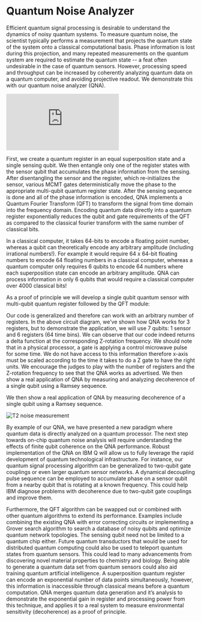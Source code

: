 # Quantum Noise Analyzer

Efficient quantum signal processing is desirable to understand the dynamics of noisy quantum systems. To measure quantum noise, the scientist typically performs a measurement that projects the quantum state of the system onto a classical computational basis. Phase information is lost during this projection, and many repeated measurements on the quantum system are required to estimate the quantum state -- a feat often undesirable in the case of quantum sensors. However, processing speed and throughput can be increased by coherently analyzing quantum data on a quantum computer, and avoiding projective readout. We demonstrate this with our quantum noise analyzer (QNA).

![QNA circuit](https://github.com/jacobfeder/quantum_cadets/blob/master/pictures/circuit.pdf)

First, we create a quantum register in an equal superposition state and a single sensing qubit. We then entangle only one of the register states with the sensor qubit that accumulates the phase information from the sensing. After disentangling the sensor and the register, which re-initializes the sensor, various MCMT gates deterministically move the phase to the appropriate multi-qubit quantum register state. After the sensing sequence is done and all of the phase information is encoded, QNA implements a Quantum Fourier Transform (QFT) to transform the signal from time domain into the frequency domain. Encoding quantum data directly into a quantum register exponentially reduces the qubit and gate requirements of the QFT as compared to the classical fourier transform with the same number of classical bits.

In a classical computer, it takes 64-bits to encode a floating point number, whereas a qubit can theoretically encode any arbitrary amplitude (including irrational numbers!). For example it would require 64 x 64-bit floating numbers to encode 64 floating numbers in a classical computer, whereas a quantum computer only requires 6 qubits to encode 64 numbers where each superposition state can encode an arbitrary amplitude. QNA can process information in only 6 qubits that would require a classical computer over 4000 classical bits!

As a proof of principle we will develop a single qubit quantum sensor with multi-qubit quantum register followed by the QFT module:

Our code is generalized and therefore can work with an arbitrary number of registers. In the above circuit diagram, we’ve shown how QNA works for 3 registers, but to demonstrate the application, we will use 7 qubits: 1 sensor and 6 registers (64 time bins). We can observe that our code indeed returns a delta function at the corresponding Z-rotation frequency. We should note that in a physical processor, a gate is applying a control microwave pulse for some time. We do not have access to this information therefore x-axis must be scaled according to the time it takes to do a Z gate to have the right units. We encourage the judges to play with the number of registers and the Z-rotation frequency to see that the QNA works as advertised. We then show a real application of QNA by measuring and analyzing decoherence of a single qubit using a Ramsey sequence.

We then show a real application of QNA by measuring decoherence of a single qubit using a Ramsey sequence.

![T2 noise measurement](https://github.com/jacobfeder/quantum_cadets/blob/master/pictures/t2_code.png)

By example of our QNA, we have presented a new paradigm where quantum data is directly analyzed on a quantum processor. The next step towards on-chip quantum noise analysis will require understanding the effects of finite qubit coherence on the QNA performance. Robust implementation of the QNA on IBM Q will allow us to fully leverage the rapid development of quantum technological infrastructure. For instance, our quantum signal processing algorithm can be generalized to two-qubit gate couplings or even larger quantum sensor networks. A dynamical decoupling pulse sequence can be employed to accumulate phase on a sensor qubit from a nearby qubit that is rotating at a known frequency. This could help IBM diagnose problems with decoherence due to two-qubit gate couplings and improve them.

Furthermore, the QFT algorithm can be swapped out or combined with other quantum algorithms to extend its performance. Examples include combining the existing QNA with error correcting circuits or implementing a Grover search algorithm to search a database of noisy qubits and optimize quantum network topologies. The sensing qubit need not be limited to a quantum chip either. Future quantum transductors that would be used for distributed quantum computing could also be used to teleport quantum states from quantum sensors. This could lead to many advancements from discovering novel material properties to chemistry and biology. Being able to generate a quantum data set from quantum sensors could also aid training quantum artificial intelligence. A superposition quantum register can encode an exponential number of data points simultaneously, however, this information is inaccessible through classical means before a quantum computation. QNA merges quantum data generation and it’s analysis to demonstrate the exponential gain in register and processing power from this technique, and applies it to a real system to measure environmental sensitivity (decoherence) as a proof of principle.